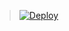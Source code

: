> [![Deploy](https://www.herokucdn.com/deploy/button.png)](https://dashboard.heroku.com/new?template=https://github.com/pepek1s/Student)
